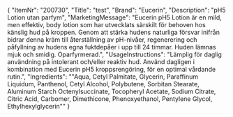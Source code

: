{
  "ItemNr": "200730",
  "Title": "test",
  "Brand": "Eucerin",
  "Description": "pH5 Lotion utan parfym",
  "MarketingMessage": "Eucerin pH5 Lotion är en mild, men effektiv, body lotion som har utvecklats särskilt för behoven hos känslig hud på kroppen. Genom att stärka hudens naturliga försvar inifrån bidrar denna kräm till återställning av pH-nivåer, regenerering och påfyllning av hudens egna fuktdepåer i upp till 24 timmar. Huden lämnas mjuk och smidig. Oparfyrmerad.",
  "UsageInstructions": "Lämplig för daglig användning på intolerant och/eller reaktiv hud. Använd dagligen i kombination med Eucerin pH5 kroppsrengöring, för en optimal vårdande rutin.",
  "Ingredients": "\"Aqua, Cetyl Palmitate, Glycerin, Paraffinum Liquidum, Panthenol, Cetyl Alcohol, Polybutene, Sorbitan Stearate, Aluminum Starch Octenylsuccinate, Tocopheryl Acetate, Sodium Citrate, Citric Acid, Carbomer, Dimethicone, Phenoxyethanol, Pentylene Glycol, Ethylhexylglycerin\""
}